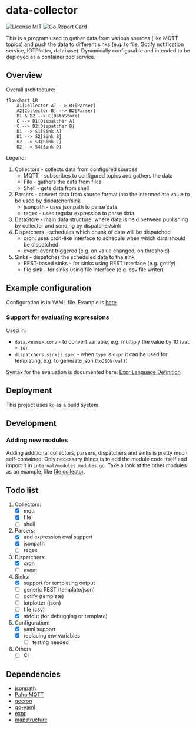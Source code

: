 # data-collector

[![License
MIT](https://img.shields.io/badge/License-MIT-brightgreen.svg)](https://img.shields.io/badge/License-MIT-brightgreen.svg)
[![Go Report
Card](https://goreportcard.com/badge/gitlab.com/mek_x/data-collector)](https://goreportcard.com/report/gitlab.com/mek_x/data-collector)

This is a program used to gather data from various sources (like MQTT topics) and push the data to different sinks (e.g.
to file, Gotify notification service, IOTPlotter, database). Dynamically configurable and intended to be deployed as a
containerized service.

## Overview

Overall architecture:

```mermaid
flowchart LR
    A1[Collector A] --> B1[Parser]
    A2[Collector B] --> B2[Parser]
    B1 & B2 --> C(DataStore)
    C --> D1[Dispatcher A]
    C --> D2[Dispatcher B]
    D1 --> S1[Sink A]
    D1 --> S2[Sink B]
    D2 --> S3[Sink C]
    D2 --> S4[Sink D]
```

Legend:

1. Collectors - collects data from configured sources
    - MQTT - subscribes to configured topics and gathers the data
    - File - gathers the data from files
    - Shell - gets data from shell
2. Parsers - convert data from source format into the intermediate value to be used by dispatcher/sink
    - jsonpath - uses jsonpath to parse data
    - regex - uses regular expression to parse data
3. DataStore - main data structure, where data is held between publishing by collector and sending by dispatcher/sink
4. Dispatchers - schedules which chunk of data will be dispatched
    - cron: uses cron-like interface to schedule when which data should be dispatched
    - event: event triggered (e.g. on value changed, on threshold)
5. Sinks - dispatches the scheduled data to the sink
    - REST-based sinks - for sinks using REST interface (e.g. gotify)
    - file sink - for sinks using file interface (e.g. csv file writer)

## Example configuration

Configuration is in YAML file. Example is [here](./configs/example.yaml)

### Support for evaluating expressions

Used in:
- `data.<name>.conv` - to convert variable, e.g. multiply the value by 10 (`val * 10`)
- `dispatchers.sink[].spec` - when `type` is `expr` it can be used for templating, e.g. to generate json (`toJSON(val)`)

Syntax for the evaluation is documented here: [Expr Language Definition](https://expr.medv.io/docs/Language-Definition)

## Deployment

This project uses `ko` as a build system.

## Development

### Adding new modules

Adding additional collectors, parsers, dispatchers and sinks is pretty much self-contained. Only necessary things is to
add the module code itself and import it in `internal/modules.modules.go`. Take a look at the other modules as an
example, like [file collector](pkg/collector/file/file.go).

## Todo list

1. Collectors:
    - [x] mqtt
    - [x] file
    - [ ] shell
2. Parsers:
    - [x] add expression eval support
    - [x] jsonpath
    - [ ] regex
3. Dispatchers:
    - [x] cron
    - [ ] event
4. Sinks:
    - [x] support for templating output
    - [ ] generic REST (template/json)
    - [ ] gotify (template)
    - [ ] iotplotter (json)
    - [ ] file (csv)
    - [x] stdout (for debugging or template)
5. Configuration:
    - [x] yaml support
    - [x] replacing env variables
        - [ ] testing needed
6. Others:
    - [ ] CI

## Dependencies

- [jsonpath](https://github.com/PaesslerAG/jsonpath)
- [Paho MQTT](https://github.com/eclipse/paho.mqtt.golang)
- [gocron](https://github.com/go-co-op/gocron)
- [go-yaml](https://github.com/goccy/go-yaml)
- [expr](https://github.com/antonmedv/expr)
- [mapstructure](https://github.com/mitchellh/mapstructure)
